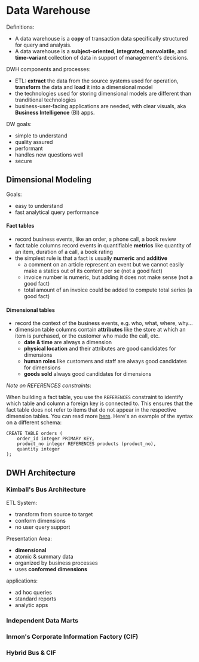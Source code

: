 # Data Warehouse

Definitions:
- A data warehouse is a **copy** of transaction data specifically structured for query and analysis.
- A data warehouse is a **subject-oriented**, **integrated**, **nonvolatile**, and **time-variant** collection of data in support of management's decisions.

DWH components and processes:
- ETL: **extract** the data from the source systems used for operation, **transform** the data and **load** it into a dimensional model
- the technologies used for storing dimensional models are different than tranditional technologies
- business-user-facing applications are needed, with clear visuals, aka **Business Intelligence** (BI) apps.

DW goals:
- simple to understand
- quality assured
- performant
- handles new questions well
- secure

## Dimensional Modeling

Goals:
- easy to understand
- fast analytical query performance

#### Fact tables
- record business events, like an order, a phone call, a book review
- fact table columns record events in quantifiable **metrics** like quantity of an item, duration of a call, a book rating
- the simplest rule is that a fact is usually **numeric** and **additive**
  * a comment on an article represent an event but we cannot easily make a statics out of its content per se (not a good fact)
  * invoice number is numeric, but adding it does not make sense (not a good fact)
  * total amount of an invoice could be added to compute total series (a good fact)


#### Dimensional tables
- record the context of the business events, e.g. who, what, where, why...
- dimension table columns contain **attributes** like the store at which an item is purchased, or the customer who made the call, etc.
  * **date & time** are always a dimension
  * **physical location** and their attributes are good candidates for dimensions
  * **human roles** like customers and staff are always good candidates for dimensions
  * **goods sold** always good candidates for dimensions

*Note on REFERENCES constraints*:

When building a fact table, you use the `REFERENCES` constraint to identify which table and column a foreign key is connected to. This ensures that the fact table does not refer to items that do not appear in the respective dimension tables. You can read more [here](https://www.postgresql.org/docs/9.2/ddl-constraints.html). Here's an example of the syntax on a different schema:
```
CREATE TABLE orders (
    order_id integer PRIMARY KEY,
    product_no integer REFERENCES products (product_no),
    quantity integer
);
```

## DWH Architecture

### Kimball's Bus Architecture

ETL System:
- transform from source to target
- conform dimensions
- no user query support

Presentation Area:
- **dimensional**
- atomic & summary data
- organized by business processes
- uses **conformed dimensions**

applications: 
- ad hoc queries
- standard reports
- analytic apps 

### Independent Data Marts

### Inmon's Corporate Information Factory (CIF)

### Hybrid Bus & CIF
